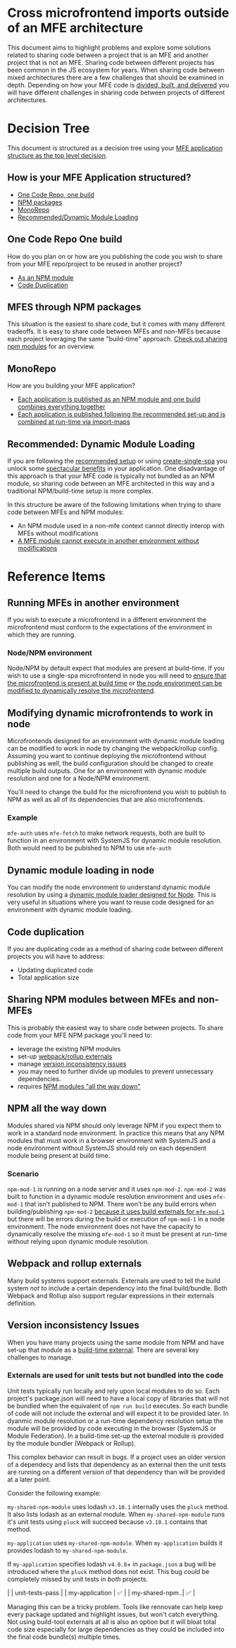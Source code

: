 # Cross microfrontend imports outside of an MFE architecture

This document aims to highlight problems and explore some solutions related to sharing code between a project that is an MFE and another project that is not an MFE. Sharing code between different projects has been common in the JS ecosystem for years. When sharing code between mixed architectures there are a few challenges that should be examined in depth. Depending on how your MFE code is [divided, built, and delivered](/docs/separating-applications) you will have different challenges in sharing code between projects of different architectures.

# Decision Tree

This document is structured as a decision tree using your [MFE application structure as the top level decision](/docs/separating-applications).

## How is your MFE Application structured?
- [One Code Repo, one build](#one-code-repo-one-build)
- [NPM packages](#mfes-through-npm-packages)
- [MonoRepo](#monorepo)
- [Recommended/Dynamic Module Loading](#recommended-dynamic-module-loading)

## One Code Repo One build

How do you plan on or how are you publishing the code you wish to share from your MFE repo/project to be reused in another project?
- [As an NPM module](#sharing-npm-modules-between-mfes-and-non-mfes)
- [Code Duplication](#code-duplication)

## MFES through NPM packages

This situation is the easiest to share code, but it comes with many different tradeoffs. It is easy to share code between MFEs and non-MFEs because each project leveraging the same "build-time" approach. [Check out sharing npm modules](#sharing-npm-modules-between-mfes-and-non-mfes) for an overview.


## MonoRepo

How are you building your MFE application?
- [Each application is published as an NPM module and one build combines everything together](#sharing-npm-modules-between-mfes-and-non-mfes)
- [Each application is published following the recommended set-up and is combined at run-time via import-maps](#recommended-dynamic-module-loading)

## Recommended: Dynamic Module Loading

If you are following the [recommended setup](/docs/recommended-setup) or using [create-single-spa](/docs/create-single-spa) you unlock some [spectacular benefits](/docs/separating-applications#comparison) in your application. One disadvantage of this approach is that your MFE code is typically not bundled as an NPM module, so sharing code between an MFE architected in this way and a traditional NPM/build-time setup is more complex.

In this structure be aware of the following limitations when trying to share code between MFEs and NPM modules:
- An NPM module used in a non-mfe context cannot directly interop with MFEs without modifications
- [A MFE module cannot execute in another environment without modifications](#running-mfes-in-another-environment)


# Reference Items

## Running MFEs in another environment

If you wish to execute a microfrontend in a different environment the microfrontend must conform to the expectations of the environment in which they are running.

### Node/NPM environment

Node/NPM by default expect that modules are present at build-time. If you wish to use a single-spa microfrontend in node you will need to [ensure that the microfrontend is present at build time](#modifying-dynamic-microfrontends-to-work-in-node) or [the node environment can be modified to dynamically resolve the microfrontend](#dyanmic-module-loading-in-node).

## Modifying dynamic microfrontends to work in node

Microfrontends designed for an environment with dynamic module loading can be modified to work in node by changing the webpack/rollup config. Assuming you want to continue deploying the microfrontend without publishing as well, the build configuration should be changed to create multiple build outputs. One for an environment with dynamic module resolution and one for a Node/NPM environment.

You'll need to change the build for the microfrontend you wish to publish to NPM as well as all of its dependencies that are also microfrontends.

### Example

`mfe-auth` uses `mfe-fetch` to make network requests, both are built to function in an environment with SystemJS for dynamic module resolution. Both would need to be pubished to NPM to use `mfe-auth`

## Dynamic module loading in node

You can modify the node environment to understand dynamic module resolution by using a [dynamic module loader designed for Node](https://github.com/systemjs/systemjs#3-system-nodecjs-loader). This is very useful in situations where you want to reuse code designed for an environment with dynamic module loading.

## Code duplication

If you are duplicating code as a method of sharing code between different projects you will have to address:
- Updating duplicated code
- Total application size
## Sharing NPM modules between MFEs and non-MFEs

This is probably the easiest way to share code between projects. 
To share code from your MFE NPM package you'll need to:
- leverage the existing NPM modules
- set-up [webpack/rollup externals](#webpack-and-rollup-externals)
- manage [version inconsistency issues](#version-inconsistency-issues)
- you may need to further divide up modules to prevent unnecessary dependencies.
- requires [NPM modules "all the way down"](#npm-all-the-way-down)

## NPM all the way down

Modules shared via NPM should only leverage NPM if you expect them to work in a standard node environment. In practice this means that any NPM modules that must work in a browser environment with SystemJS and a node environment without SystemJS should rely on each dependent module being present at build time.
### Scenario

`npm-mod-1` is running on a node server and it uses `npm-mod-2`. `npm-mod-2` was built to function in a dynamic module resolution environment and uses `mfe-mod-1` that isn't published to NPM. There won't be any build errors when building/publishing `npm-mod-2` [because it uses build externals for `mfe-mod-1`](#webpack-and-rollup-externals) but there will be errors during the build or execution of `npm-mod-1` in a node environment. The node environment does not have the capacity to dynamically resolve the missing `mfe-mod-1` so it must be present at run-time without relying upon dynamic module resolution.

## Webpack and rollup externals

Many build systems support externals. Externals are used to tell the build system _not_ to include a certain dependency into the final build/bundle. Both Webpack and Rollup also support regular expressions in their externals definition.

## Version inconsistency Issues

When you have many projects using the same module from NPM and have set-up that module as a [build-time external](#webpack-and-rollup-externals). There are several key challenges to manage.

### Externals are used for unit tests but not bundled into the code

Unit tests typically run locally and rely upon local modules to do so. Each project's package.json will need to have a local copy of libraries that will not be bundled when the equivalent of `npm run build` executes. So each bundle of code will not include the external and will expect it to be provided later. In dyanmic module resolution or a run-time dependency resolution setup the module will be provided by code executing in the browser (SystemJS or Module Federation). In a build-time set-up the external module is provided by the module bundler (Webpack or Rollup).

This complex behavior can result in bugs. If a project uses an older version of a dependecy and lists that dependency as an external then the unit tests are running on a different version of that dependency than will be provided at a later point.

Consider the following example:

`my-shared-npm-module` uses lodash `v3.10.1` internally uses the `pluck` method. It also lists lodash as an external module. When `my-shared-npm-module` runs it's unit tests using `pluck` will succeed because `v3.10.1` contains that method.

`my-application` uses `my-shared-npm-module`. When `my-application` builds it provides lodash to `my-shared-npm-module`.

If `my-application` specifies lodash `v4.0.0`+ in `package.json` a bug will be introduced where the `pluck` method does not exist. This bug _could_ be completely missed by unit tests in _both_ projects.

|                | unit-tests-pass    | 
| my-application | :white_check_mark: | 
| my-shared-npm..| :white_check_mark: |

Managing this can be a tricky problem. Tools like rennovate can help keep every package updated and highlight issues, but won't catch everything. Not using build-tool externals at all is also an option but it will bloat total code size especially for large dependencies as they could be included into the final code bundle(s) multiple times.
